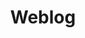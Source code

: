 ---
title: Weblog
nav_title: Weblog
mount: blog
template: blog/index
id: 60962021-f154-4cd2-a1d7-035a12b6da9e
fieldset: default
---
